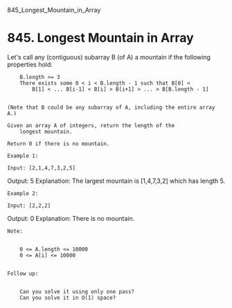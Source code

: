 845_Longest_Mountain_in_Array
# 845. Longest Mountain in Array

Let's call any (contiguous) subarray B (of A) a mountain if the following
        properties hold:

    
        B.length >= 3
        There exists some 0 < i < B.length - 1 such that B[0] <
            B[1] < ... B[i-1] < B[i] > B[i+1] > ... > B[B.length - 1]
    

    (Note that B could be any subarray of A, including the entire array A.)

    Given an array A of integers, return the length of the
        longest mountain. 

    Return 0 if there is no mountain.

    Example 1:

    Input: [2,1,4,7,3,2,5]
Output: 5
Explanation: The largest mountain is [1,4,7,3,2] which has length 5.

    Example 2:

    Input: [2,2,2]
Output: 0
Explanation: There is no mountain.

    Note:

    
        0 <= A.length <= 10000
        0 <= A[i] <= 10000
    

    Follow up:

    
        Can you solve it using only one pass?
        Can you solve it in O(1) space?